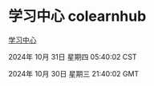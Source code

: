 # 学习中心 colearnhub
[学习中心](http://219.139.197.74:56308/colearnhub/)

2024年 10月 31日 星期四 05:40:02 CST

2024年 10月 30日 星期三 21:40:02 GMT
